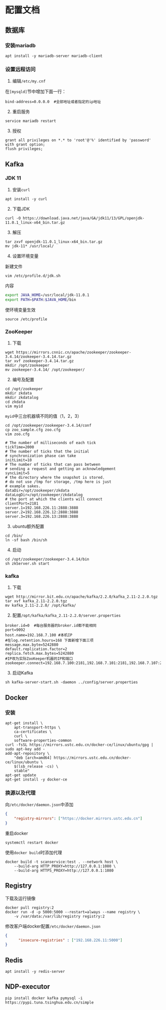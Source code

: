 # 配置文档

## 数据库

### 安装mariadb

```shell
apt install -y mariadb-server mariadb-client
```

### 设置远程访问

1. 编辑```/etc/my.cnf```

在```[mysqld]```节中增加下面一行：

```
bind-address=0.0.0.0  #全部地址或者指定的ip地址
```

2. 重启服务

```shell
service mariadb restart
```

3. 授权

```mysql
grant all privileges on *.* to 'root'@'%' identified by 'password' with grant option;
flush privileges;
```

## Kafka

### JDK 11

1. 安装```curl```

```shell
apt install -y curl
```

2. 下载JDK

```shell
curl -O https://download.java.net/java/GA/jdk11/13/GPL/openjdk-11.0.1_linux-x64_bin.tar.gz
```

3. 解压

```shell
tar zxvf openjdk-11.0.1_linux-x64_bin.tar.gz
mv jdk-11* /usr/local/
```

4. 设置环境变量

新建文件

```shell
vim /etc/profile.d/jdk.sh
```

内容

```sh
export JAVA_HOME=/usr/local/jdk-11.0.1
export PATH=$PATH:$JAVA_HOME/bin
```

使环境变量生效

```shell
source /etc/profile
```

### ZooKeeper

1. 下载

```shell
wget https://mirrors.cnnic.cn/apache/zookeeper/zookeeper-3.4.14/zookeeper-3.4.14.tar.gz
tar xvf zookeeper-3.4.14.tar.gz
mkdir /opt/zookeeper
mv zookeeper-3.4.14/ /opt/zookeeper/
```

2. 编号及配置

```shell
cd /opt/zookeeper
mkdir zkdata
mkdir zkdatalog
cd zkdata
vim myid
```

```myid```中三台机器填不同的值（1，2，3）

```shell
cd /opt/zookeeper/zookeeper-3.4.14/conf
cp zoo_sample.cfg zoo.cfg
vim zoo.cfg
```

```
# The number of milliseconds of each tick
tickTime=2000
# The number of ticks that the initial 
# synchronization phase can take
initLimit=10
# The number of ticks that can pass between 
# sending a request and getting an acknowledgement
syncLimit=5
# the directory where the snapshot is stored.
# do not use /tmp for storage, /tmp here is just 
# example sakes.
dataDir=/opt/zookeeper/zkdata
dataLogDir=/opt/zookeeper/zkdatalog
# the port at which the clients will connect
clientPort=2181
server.1=192.168.226.11:2888:3888
server.2=192.168.226.12:2888:3888
server.3=192.168.226.13:2888:3888
```

3. ubuntu额外配置

```shell
cd /bin/
ln -sf bash /bin/sh
```

4. 启动

```shell
cd /opt/zookeeper/zookeeper-3.4.14/bin
sh zkServer.sh start
```

### kafka

1. 下载

```shell
wget http://mirror.bit.edu.cn/apache/kafka/2.2.0/kafka_2.11-2.2.0.tgz
tar xvf kafka_2.11-2.2.0.tgz
mv kafka_2.11-2.2.0/ /opt/kafka/
```

2. 配置```/opt/kafka/kafka_2.11-2.2.0/server.properties```

```
broker.id=0  #每台服务器的broker.id都不能相同
port=9092
host.name=192.168.7.100 #本机IP
#在log.retention.hours=168 下面新增下面三项
message.max.byte=5242880
default.replication.factor=2
replica.fetch.max.bytes=5242880
#IP改为实际ZooKeeper机器的IP和端口
zookeeper.connect=192.168.7.100:2181,192.168.7.101:2181,192.168.7.107:2181
```

3. 启动Kafka

```shell
sh kafka-server-start.sh -daemon ../config/server.properties
```

## Docker

### 安装

```shell
apt-get install \
    apt-transport-https \
    ca-certificates \
    curl \
    software-properties-common
curl -fsSL https://mirrors.ustc.edu.cn/docker-ce/linux/ubuntu/gpg | sudo apt-key add -
add-apt-repository \
    "deb [arch=amd64] https://mirrors.ustc.edu.cn/docker-ce/linux/ubuntu \
    $(lsb_release -cs) \
    stable"
apt-get update
apt-get install -y docker-ce
```

### 换源以及代理

向```/etc/docker/daemon.json```中添加

```json
{
    "registry-mirrors": ["https://docker.mirrors.ustc.edu.cn"]
}
```

重启docker

```shell
systemctl restart docker
```

使用```docker build```时添加代理

```shell
docker build -t scanservice:test . --network host \
    --build-arg HTTP_PROXY=http://127.0.0.1:1080 \
    --build-arg HTTPS_PROXY=http://127.0.0.1:1080
```

## Registry

下载及运行镜像

```shell
docker pull registry:2
docker run -d -p 5000:5000 --restart=always --name registry \
    -v /var/data:/var/lib/registry registry:2
```

修改客户端docker配置```/etc/docker/daemon.json```

```json
{
	  "insecure-registries" : ["192.168.226.11:5000"]
}
```

## Redis

```shell
apt install -y redis-server
```

## NDP-executor

```shell
pip install docker kafka pymysql -i https://pypi.tuna.tsinghua.edu.cn/simple
```


